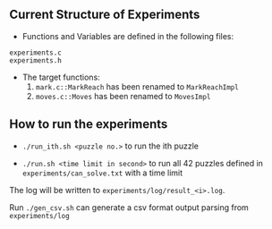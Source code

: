## Current Structure of Experiments

- Functions and Variables are defined in the following files:
```
experiments.c
experiments.h
```

- The target functions:
  1. `mark.c::MarkReach` has been renamed to `MarkReachImpl`
  2. `moves.c::Moves` has been renamed to `MovesImpl`

## How to run the experiments

- `./run_ith.sh <puzzle no.>` to run the ith puzzle

- `./run.sh <time limit in second>` to run all 42 puzzles defined in `experiments/can_solve.txt` with a time limit

The log will be written to `experiments/log/result_<i>.log`.

Run `./gen_csv.sh` can generate a csv format output parsing from `experiments/log`
